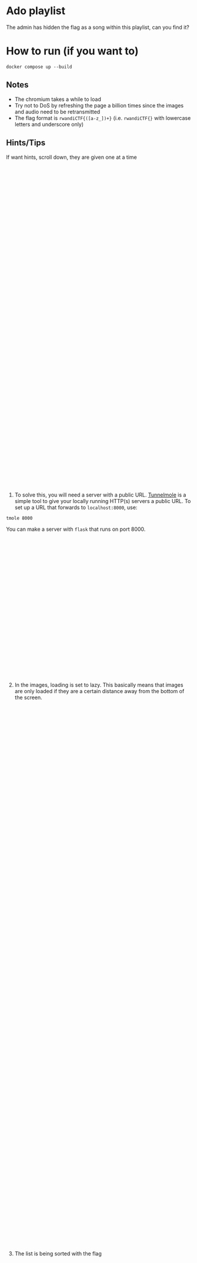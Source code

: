 # Ado playlist

The admin has hidden the flag as a song within this playlist, can you find it?

# How to run (if you want to)

```
docker compose up --build
```

## Notes

- The chromium takes a while to load
- Try not to DoS by refreshing the page a billion times since the images and audio need to be retransmitted
- The flag format is `rwandiCTF{([a-z_])+}` (i.e. `rwandiCTF{}` with lowercase letters and underscore only)

## Hints/Tips

If want hints, scroll down, they are given one at a time
<br>
<br>
<br>
<br>
<br>
<br>
<br>
<br>
<br>
<br>
<br>
<br>
<br>
<br>
<br>
<br>
<br>
<br>
<br>
<br>
<br>
<br>
<br>
<br>
<br>
<br>
<br>
<br>
<br>
<br>
<br>
<br>
<br>
<br>
<br>
<br>
<br>
<br>
<br>
<br>
<br>
<br>
<br>
<br>
<br>
<br>
<br>
<br>
<br>
<br>
<br>
<br>
<br>

1. To solve this, you will need a server with a public URL. [Tunnelmole](https://github.com/robbie-cahill/tunnelmole-client) is a simple tool to give your locally running HTTP(s) servers a public URL. To set up a URL that forwards to `localhost:8000`, use:

```
tmole 8000
```
You can make a server with `flask` that runs on port 8000.
<br>
<br>
<br>
<br>
<br>
<br>
<br>
<br>
<br>
<br>
<br>
<br>
<br>
<br>
<br>
<br>
<br>
<br>
<br>
<br>
<br>
<br>
<br>
<br>

2. In the images, loading is set to lazy. This basically means that images are only loaded if they are a certain distance away from the bottom of the screen.

<br>
<br>
<br>
<br>
<br>
<br>
<br>
<br>
<br>
<br>
<br>
<br>
<br>
<br>
<br>
<br>
<br>
<br>
<br>
<br>
<br>
<br>
<br>
<br>
<br>
<br>
<br>
<br>
<br>
<br>
<br>
<br>
<br>
<br>
<br>
<br>
<br>
<br>
<br>
<br>
<br>
<br>
<br>
<br>
<br>
<br>
<br>
<br>
<br>
<br>
<br>
<br>
<br>
<br>
<br>
<br>
<br>
<br>
<br>
<br>
<br>
<br>
<br>
<br>
<br>
<br>
<br>
<br>
<br>
<br>
<br>
<br>
<br>
<br>
<br>
<br>
<br>
<br>
<br>
<br>
<br>
<br>
<br>
<br>
<br>
<br>

3. The list is being sorted with the flag